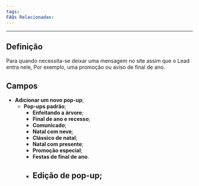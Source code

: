 ```yaml
---
tags:
FAQs Relacionadas:
---
```

---
## Definição

Para quando necessita-se deixar uma mensagem no site assim que o Lead entra nele, Por exemplo, uma promoção ou aviso de final de ano.

## Campos

- **Adicionar um novo pop-up**;
	- **Pop-ups padrão**;
		- **Enfeitando a árvore**;
		- **Final de ano e recesso**;
		- **Comunicado**;
		- **Natal com neve**;
		- **Clássico de natal**;
		- **Natal com presente**;
		- **Promoção especial**;
		- **Festas de final de ano**.
		- Edição de pop-up;
			- 